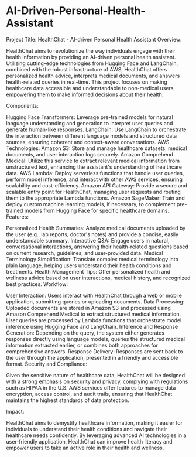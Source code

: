 # AI-Driven-Personal-Health-Assistant

Project Title: HealthChat - AI-driven Personal Health Assistant
Overview:

HealthChat aims to revolutionize the way individuals engage with their health information by providing an AI-driven personal health assistant. Utilizing cutting-edge technologies from Hugging Face and LangChain, combined with the robust infrastructure of AWS, HealthChat offers personalized health advice, interprets medical documents, and answers health-related queries in real-time. This project focuses on making healthcare data accessible and understandable to non-medical users, empowering them to make informed decisions about their health.

Components:

Hugging Face Transformers: Leverage pre-trained models for natural language understanding and generation to interpret user queries and generate human-like responses.
LangChain: Use LangChain to orchestrate the interaction between different language models and structured data sources, ensuring coherent and context-aware conversations.
AWS Technologies:
Amazon S3: Store and manage healthcare datasets, medical documents, and user interaction logs securely.
Amazon Comprehend Medical: Utilize this service to extract relevant medical information from unstructured text, enhancing the assistant's understanding of healthcare data.
AWS Lambda: Deploy serverless functions that handle user queries, perform model inference, and interact with other AWS services, ensuring scalability and cost-efficiency.
Amazon API Gateway: Provide a secure and scalable entry point for HealthChat, managing user requests and routing them to the appropriate Lambda functions.
Amazon SageMaker: Train and deploy custom machine learning models, if necessary, to complement pre-trained models from Hugging Face for specific healthcare domains.
Features:

Personalized Health Summaries: Analyze medical documents uploaded by the user (e.g., lab reports, doctor's notes) and provide a concise, easily understandable summary.
Interactive Q&A: Engage users in natural, conversational interactions, answering their health-related questions based on current research, guidelines, and user-provided data.
Medical Terminology Simplification: Translate complex medical terminology into plain language, helping users understand their health conditions and treatments.
Health Management Tips: Offer personalized health and wellness advice based on user interactions, medical history, and recognized best practices.
Workflow:

User Interaction: Users interact with HealthChat through a web or mobile application, submitting queries or uploading documents.
Data Processing: Uploaded documents are stored in Amazon S3 and processed using Amazon Comprehend Medical to extract structured medical information. User queries are processed by Lambda functions that orchestrate model inference using Hugging Face and LangChain.
Inference and Response Generation: Depending on the query, the system either generates responses directly using language models, queries the structured medical information extracted earlier, or combines both approaches for comprehensive answers.
Response Delivery: Responses are sent back to the user through the application, presented in a friendly and accessible format.
Security and Compliance:

Given the sensitive nature of healthcare data, HealthChat will be designed with a strong emphasis on security and privacy, complying with regulations such as HIPAA in the U.S. AWS services offer features to manage data encryption, access control, and audit trails, ensuring that HealthChat maintains the highest standards of data protection.

Impact:

HealthChat aims to demystify healthcare information, making it easier for individuals to understand their health conditions and navigate their healthcare needs confidently. By leveraging advanced AI technologies in a user-friendly application, HealthChat can improve health literacy and empower users to take an active role in their health and wellness.
